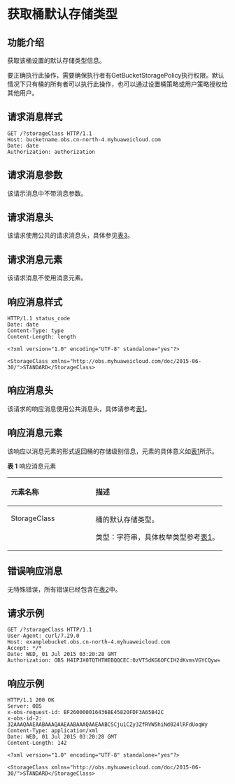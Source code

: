 # 获取桶默认存储类型<a name="obs_04_0045"></a>

## 功能介绍<a name="section5584184924715"></a>

获取该桶设置的默认存储类型信息。

要正确执行此操作，需要确保执行者有GetBucketStoragePolicy执行权限。默认情况下只有桶的所有者可以执行此操作，也可以通过设置桶策略或用户策略授权给其他用户。

## 请求消息样式<a name="section38196091"></a>

```
GET /?storageClass HTTP/1.1 
Host: bucketname.obs.cn-north-4.myhuaweicloud.com 
Date: date 
Authorization: authorization
```

## 请求消息参数<a name="section8220504"></a>

该请示消息中不带消息参数。

## 请求消息头<a name="section6875672"></a>

该请求使用公共的请求消息头，具体参见[表3](构造请求.md#table25197309)。

## 请求消息元素<a name="section61881054"></a>

该请求消息不使用消息元素。

## 响应消息样式<a name="section20058578"></a>

```
HTTP/1.1 status_code 
Date: date 
Content-Type: type 
Content-Length: length 

<?xml version="1.0" encoding="UTF-8" standalone="yes"?> 

<StorageClass xmlns="http://obs.myhuaweicloud.com/doc/2015-06-30/">STANDARD</StorageClass>
```

## 响应消息头<a name="section46309477"></a>

该请求的响应消息使用公共消息头，具体请参考[表1](返回结果.md#d0e686)。

## 响应消息元素<a name="section14132112"></a>

该响应以消息元素的形式返回桶的存储级别信息，元素的具体意义如[表1](#d0e9764)所示。

**表 1**  响应消息元素

<a name="d0e9764"></a>
<table><thead align="left"><tr id="row62282452"><th class="cellrowborder" valign="top" width="39.39%" id="mcps1.2.3.1.1"><p id="p11713852"><a name="p11713852"></a><a name="p11713852"></a><strong id="b38315809"><a name="b38315809"></a><a name="b38315809"></a>元素名称</strong></p>
</th>
<th class="cellrowborder" valign="top" width="60.61%" id="mcps1.2.3.1.2"><p id="p16572859"><a name="p16572859"></a><a name="p16572859"></a><strong id="b14938010"><a name="b14938010"></a><a name="b14938010"></a>描述</strong></p>
</th>
</tr>
</thead>
<tbody><tr id="row66017644"><td class="cellrowborder" valign="top" width="39.39%" headers="mcps1.2.3.1.1 "><p id="p45828915"><a name="p45828915"></a><a name="p45828915"></a>StorageClass</p>
</td>
<td class="cellrowborder" valign="top" width="60.61%" headers="mcps1.2.3.1.2 "><p id="p21154655"><a name="p21154655"></a><a name="p21154655"></a>桶的默认存储类型。</p>
<p id="p56174175"><a name="p56174175"></a><a name="p56174175"></a>类型：字符串，具体枚举类型参考<a href="设置桶默认存储类型.md#table63485364">表1</a>。</p>
</td>
</tr>
</tbody>
</table>

## 错误响应消息<a name="section60080148"></a>

无特殊错误，所有错误已经包含在[表2](错误码.md#d0e843)中。

## 请求示例<a name="section14482163815396"></a>

```
GET /?storageClass HTTP/1.1
User-Agent: curl/7.29.0
Host: examplebucket.obs.cn-north-4.myhuaweicloud.com
Accept: */*
Date: WED, 01 Jul 2015 03:20:28 GMT
Authorization: OBS H4IPJX0TQTHTHEBQQCEC:0zVTSdKG6OFCIH2dKvmsVGYCQyw=
```

## 响应示例<a name="section76081155815"></a>

```
HTTP/1.1 200 OK
Server: OBS
x-obs-request-id: BF260000016436BE45820FDF3A65B42C
x-obs-id-2: 32AAAQAAEAABAAAQAAEAABAAAQAAEAABCSCju1CZy3ZfRVW5hiNd024lRFdUoqWy
Content-Type: application/xml
Date: WED, 01 Jul 2015 03:20:28 GMT
Content-Length: 142

<?xml version="1.0" encoding="UTF-8" standalone="yes"?>

<StorageClass xmlns="http://obs.myhuaweicloud.com/doc/2015-06-30/">STANDARD</StorageClass>
```

